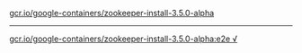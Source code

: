 [gcr.io/google-containers/zookeeper-install-3.5.0-alpha](https://hub.docker.com/r/anjia0532/google-containers.zookeeper-install-3.5.0-alpha/tags/) 

----
[gcr.io/google-containers/zookeeper-install-3.5.0-alpha:e2e √](https://hub.docker.com/r/anjia0532/google-containers.zookeeper-install-3.5.0-alpha/tags/)

